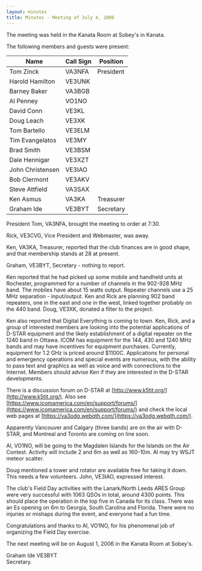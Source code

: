 ```yaml
---
layout: minutes
title: Minutes - Meeting of July 4, 2006
---
```

The meeting was held in the Kanata Room at Sobey's in Kanata.

The following members and guests were present:

| Name                   | Call Sign  | Position         |
|------------------------|------------|------------------|
| Tom Zinck              | VA3NFA     | President        |
| Harold Hamilton        | VE3UNK     |                  |
| Barney Baker           | VA3BGB     |                  |
| Al Penney              | VO1NO      |                  |
| David Conn             | VE3KL      |                  |
| Doug Leach             | VE3XK      |                  |
| Tom Bartello           | VE3ELM     |                  |
| Tim Evangelatos        | VE3MY      |                  |
| Brad Smith             | VE3BSM     |                  |
| Dale Hennigar          | VE3XZT     |                  |
| John Christensen       | VE3IAO     |                  |
| Bob Clermont           | VE3AKV     |                  |
| Steve Attfield         | VA3SAX     |                  |
| Ken Asmus              | VA3KA      | Treasurer        |
| Graham Ide             | VE3BYT     | Secretary        |

President Tom, VA3NFA,
brought the meeting to order at 7:30.

Rick, VE3CVG, Vice President and
Webmaster, was away.

Ken, VA3KA, Treasurer, reported
that the club finances are in good shape, and that membership stands at 28 at
present.

Graham, VE3BYT, Secretary -
nothing to report.

Ken reported that he had picked
up some mobile and handheld units at Rochester, programmed for a number of
channels in the 902-928 MHz band. The
mobiles have about 15 watts output. Repeater channels use a 25 MHz separation - input/output. Ken and Rick are planning 902 band
repeaters, one in the east and one in the west, linked together probably on the
440 band. Doug, VE3XK, donated a filter
to the project.

Ken also reported that Digital
Everything is coming to town. Ken,
Rick, and a group of interested members are looking into the potential
applications of D-STAR equipment and the likely establishment of a digital
repeater on the 1240 band in Ottawa. ICOM has equipment for the 144, 430 and 1240 MHz bands and may have
incentives for equipment purchases. Currently, equipment for 1.2 GHz is priced around $1100C. Applications for personal and emergency
operations and special events are numerous, with the ability to pass text and
graphics as well as voice and with connections to the Internet. Members should advise Ken if they are
interested in the D-STAR developments.

There is a discussion forum on D-STAR at
[http://www.k5tit.org/](http://www.k5tit.org/). Also see
[https://www.icomamerica.com/en/support/forums/](https://www.icomamerica.com/en/support/forums/)
and check the local web pages at [https://va3odg.webqth.com/](https://va3odg.webqth.com/).

Apparently Vancouver and Calgary
(three bands) are on the air with D-STAR, and Montreal and Toronto are coming
on line soon.

Al, VO1NO, will be going to the
Magdalen Islands for the Islands on the Air Contest. Activity will include 2 and 6m as well as 160-10m. Al may try WSJT meteor scatter.

Doug mentioned a tower and
rotator are available free for taking it down. This needs a few volunteers. John, VE3IAO, expressed interest.

The club's Field Day activities
with the Lanark/North Leeds ARES Group were very successful with 1063 QSOs in
total, around 4300 points. This should
place the operation in the top five in Canada for its class. There was an Es opening on 6m to Georgia,
South Carolina and Florida. There were
no injuries or mishaps during the event, and everyone had a fun time.

Congratulations and thanks to Al,
VO1NO, for his phenomenal job of organizing the Field Day exercise.

The next meeting will
be on August 1, 2006 in the Kanata Room at Sobey's.

Graham Ide VE3BYT  
Secretary.
